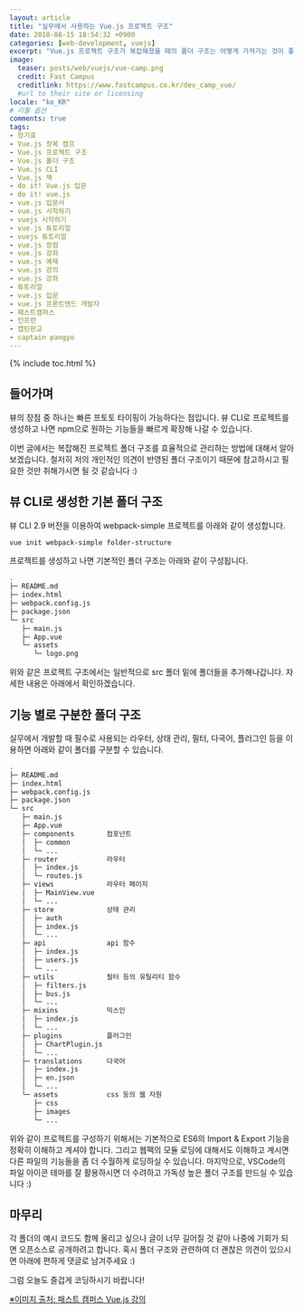 ```yaml
---
layout: article
title: "실무에서 사용하는 Vue.js 프로젝트 구조"
date: 2018-08-15 18:54:32 +0900
categories: [web-development, vuejs]
excerpt: "Vue.js 프로젝트 구조가 복잡해졌을 때의 폴더 구조는 어떻게 가져가는 것이 좋을까?"
image:
  teaser: posts/web/vuejs/vue-camp.png
  credit: Fast Campus
  creditlink: https://www.fastcampus.co.kr/dev_camp_vue/
  #url to their site or licensing
locale: "ko_KR"
# 리플 옵션
comments: true
tags:
- 장기효
- Vue.js 정복 캠프
- Vue.js 프로젝트 구조
- Vue.js 폴더 구조
- Vue.js CLI
- Vue.js 책
- do it! Vue.js 입문
- do it! vue.js
- vue.js 입문서
- vue.js 시작하기
- vuejs 시작하기
- vue.js 튜토리얼
- vuejs 튜토리얼
- vue.js 장점
- vue.js 강좌
- vue.js 예제
- vue.js 강의
- vue.js 강좌
- 튜토리얼
- vue.js 입문
- vue.js 프론트엔드 개발자
- 패스트캠퍼스
- 인프런
- 캡틴판교
- captain pangyo
---
```

{% include toc.html %}

## 들어가며

뷰의 장점 중 하나는 빠른 프토토 타이핑이 가능하다는 점입니다.
뷰 CLI로 프로젝트를 생성하고 나면 npm으로 원하는 기능들을 빠르게 확장해 나갈 수 있습니다.

이번 글에서는 복잡해진 프로젝트 폴더 구조를 효율적으로 관리하는 방법에 대해서 알아보겠습니다.
철저히 저의 개인적인 의견이 반영된 폴더 구조이기 때문에 참고하시고 필요한 것만 취해가시면 될 것 같습니다 :)

## 뷰 CLI로 생성한 기본 폴더 구조

뷰 CLI 2.9 버전을 이용하여 webpack-simple 프로젝트를 아래와 같이 생성합니다.

```bash
vue init webpack-simple folder-structure
```

프로젝트를 생성하고 나면 기본적인 폴더 구조는 아래와 같이 구성됩니다.

```bash
.
├─ README.md
├─ index.html
├─ webpack.config.js
├─ package.json
└─ src
   ├─ main.js
   ├─ App.vue
   └─ assets
      └─ logo.png
```

위와 같은 프로젝트 구조에서는 일반적으로 src 폴더 밑에 폴더들을 추가해나갑니다.
자세한 내용은 아래에서 확인하겠습니다.

## 기능 별로 구분한 폴더 구조

실무에서 개발할 때 필수로 사용되는 라우터, 상태 관리, 필터, 다국어, 플러그인 등을 이용하면 아래와 같이 폴더를 구분할 수 있습니다.

```bash
.
├─ README.md
├─ index.html
├─ webpack.config.js
├─ package.json
└─ src
   ├─ main.js
   ├─ App.vue
   ├─ components        컴포넌트
   │  ├─ common
   │  └─ ...
   ├─ router            라우터
   │  ├─ index.js
   │  └─ routes.js
   ├─ views             라우터 페이지
   │  ├─ MainView.vue
   │  └─ ...
   ├─ store             상태 관리
   │  ├─ auth
   │  ├─ index.js
   │  └─ ...
   ├─ api               api 함수
   │  ├─ index.js
   │  ├─ users.js
   │  └─ ...
   ├─ utils             필터 등의 유틸리티 함수
   │  ├─ filters.js
   │  ├─ bus.js
   │  └─ ...
   ├─ mixins            믹스인
   │  ├─ index.js
   │  └─ ...
   ├─ plugins           플러그인
   │  ├─ ChartPlugin.js
   │  └─ ...
   ├─ translations      다국어
   │  ├─ index.js
   │  ├─ en.json
   │  └─ ...
   └─ assets            css 등의 웹 자원
      ├─ css
      ├─ images
      └─ ...
```

위와 같이 프로젝트를 구성하기 위해서는 기본적으로 ES6의 Import & Export 기능을 정확히 이해하고 계셔야 합니다.
그리고 웹팩의 모듈 로딩에 대해서도 이해하고 계시면 다른 파일의 기능들을 좀 더 수월하게 로딩하실 수 있습니다.
마지막으로, VSCode의 파일 아이콘 테마를 잘 활용하시면 더 수려하고 가독성 높은 폴더 구조를 만드실 수 있습니다 :)

## 마무리

각 폴더의 예시 코드도 함께 올리고 싶으나 글이 너무 길어질 것 같아 나중에 기회가 되면 오픈소스로 공개하려고 합니다.
혹시 폴더 구조와 관련하여 더 괜찮은 의견이 있으시면 아래에 편하게 댓글로 남겨주세요 :)

그럼 오늘도 즐겁게 코딩하시기 바랍니다!

[※이미지 출처: 패스트 캠퍼스 Vue.js 강의](https://www.fastcampus.co.kr/dev_camp_vue)
